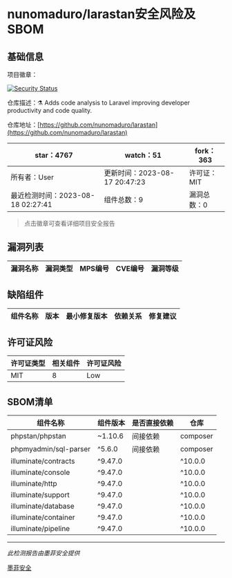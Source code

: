 # nunomaduro/larastan安全风险及SBOM

## 基础信息

项目徽章：

[![Security Status](https://www.murphysec.com/platform3/v31/badge/1692241472881713152.svg)](https://www.murphysec.com/console/report/1692241472739106816/1692241472881713152)

仓库描述：⚗️ Adds code analysis to Laravel improving developer productivity and code quality.

仓库地址：[https://github.com/nunomaduro/larastan](https://github.com/nunomaduro/larastan)

| star：4767 | watch：51 | fork：363 |
| ----------- | -------------- | ------------ |
| 所有者：User | 更新时间：2023-08-17 20:47:23 | 许可证：MIT |
| 最近检测时间：2023-08-18 02:27:41 | 组件总数：9 | 漏洞总数：0 |

> 点击徽章可查看详细项目安全报告



## 漏洞列表

| 漏洞名称 | 漏洞类型 | MPS编号 | CVE编号 | 漏洞等级 |
| ------- | ------ | ------- | ------ | ----- |





## 缺陷组件

| 组件名称 | 版本 | 最小修复版本 | 依赖关系 | 修复建议 |
| -------- | ---- | ------------ | -------- | -------- |





## 许可证风险

| 许可证类型 | 相关组件 | 许可证风险 |
| ---------- | -------- | ---------- |
|MIT|8|Low|




## SBOM清单

| 组件名称 | 组件版本 | 是否直接依赖 | 仓库 |
| -------- | -------- | ------------ | ---- |
|phpstan/phpstan|~1.10.6|间接依赖|composer|
|phpmyadmin/sql-parser|^5.6.0|间接依赖|composer|
|illuminate/contracts|^9.47.0 || ^10.0.0|间接依赖|composer|
|illuminate/console|^9.47.0 || ^10.0.0|间接依赖|composer|
|illuminate/http|^9.47.0 || ^10.0.0|间接依赖|composer|
|illuminate/support|^9.47.0 || ^10.0.0|间接依赖|composer|
|illuminate/database|^9.47.0 || ^10.0.0|间接依赖|composer|
|illuminate/container|^9.47.0 || ^10.0.0|间接依赖|composer|
|illuminate/pipeline|^9.47.0 || ^10.0.0|间接依赖|composer|


------

*此检测报告由墨菲安全提供*

[墨菲安全](www.murphysec.com)